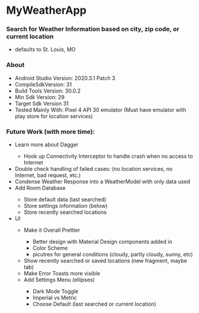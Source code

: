 # MyWeatherApp

### Search for Weather Information based on city, zip code, or current location
* defaults to St. Louis, MO

### About
- Android Studio Version: 2020.3.1 Patch 3
- CompileSdkVersion: 31
- Build Tools Version: 30.0.2
- Min Sdk Version: 29
- Target Sdk Version 31
- Tested Mainly With: Pixel 4 API 30 emulator (Must have emulator with play store for location services)

### Future Work (with more time):
<ul>
  <li>Learn more about Dagger</li>
  <ul>
    <li>Hook up Connectivity Interceptor to handle crash when no access to Internet</li>
  </ul>
  <li>Double check handling of failed cases: (no location services, no Internet, bad request, etc.)</li>
  <li>Condense Weather Response into a WeatherModel with only data used</li>
  <li>Add Room Database</li>
  <ul>
    <li>Store default data (last searched)</li>
    <li>Store settings information (below)</li>
    <li>Store recently searched locations</li>
  </ul>
  <li>UI</li>
  <ul>
    <li>Make it Overall Prettier</li>
    <ul>
      <li>Better design with Material Design components added in</li>
      <li>Color Scheme</li>
      <li>picutres for general conditions (cloudy, partly cloudy, sunny, etc)</li>
    </ul>
    <li>Show recently searched or saved locations (new fragment, maybe tab)</li>
    <li>Make Error Toasts more visible</li>
    <li>Add Settings Menu (ellipses)</li>
    <ul>
      <li>Dark Mode Toggle</li>
      <li>Imperial vs Metric</li>
      <li>Choose Default (last searched or current location)</li>
    </ul>
  </ul>
</ul>
